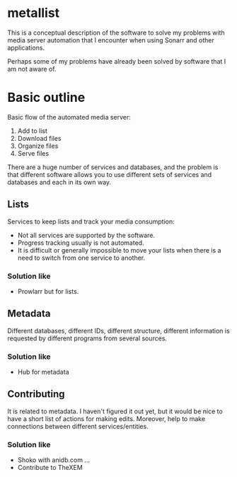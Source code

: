 # metallist
This is a conceptual description of the software to solve my problems with media server automation that I encounter when using Sonarr and other applications.

Perhaps some of my problems have already been solved by software that I am not aware of.

# Basic outline

Basic flow of the automated media server:
1. Add to list
2. Download files
3. Organize files
4. Serve files

There are a huge number of services and databases, and the problem is that different software allows you to use different sets of services and databases and each in its own way.

## Lists

Services to keep lists and track your media consumption:
* Not all services are supported by the software.
* Progress tracking usually is not automated.
* It is difficult or generally impossible to move your lists when there is a need to switch from one service to another.

### Solution like

* Prowlarr but for lists.

## Metadata

Different databases, different IDs, different structure, different information is requested by different programs from several sources.

### Solution like

* Hub for metadata

## Contributing

It is related to metadata. I haven't figured it out yet, but it would be nice to have a short list of actions for making edits. Moreover, help to make connections between different services/entities.

### Solution like

* Shoko with anidb.com ...
* Contribute to TheXEM
